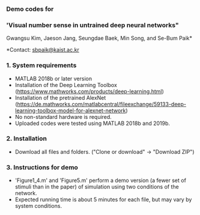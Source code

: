 ### Demo codes for </br>
### 'Visual number sense in untrained deep neural networks" </br>
Gwangsu Kim, Jaeson Jang, Seungdae Baek, Min Song, and Se-Bum Paik*  

*Contact: sbpaik@kaist.ac.kr

### 1. System requirements
- MATLAB 2018b or later version
- Installation of the Deep Learning Toolbox (https://www.mathworks.com/products/deep-learning.html)
- Installation of the pretrained AlexNet (https://de.mathworks.com/matlabcentral/fileexchange/59133-deep-learning-toolbox-model-for-alexnet-network)
- No non-standard hardware is required.
- Uploaded codes were tested using MATLAB 2018b and 2019b.


### 2. Installation
- Download all files and folders. ("Clone or download" -> "Download ZIP")


### 3. Instructions for demo
- 'Figure1_4.m' and 'Figure5.m' perform a demo version (a fewer set of stimuli than in the paper) of simulation using two conditions of the network.
- Expected running time is about 5 minutes for each file, but may vary by system conditions.
